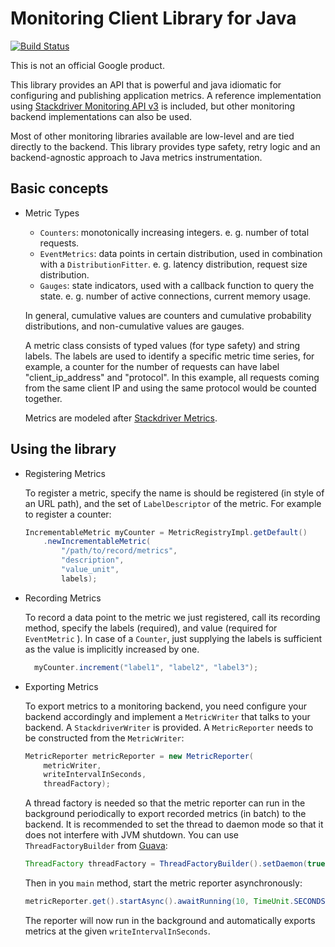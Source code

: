 # Monitoring Client Library for Java

[![Build
Status](https://travis-ci.org/google/java-monitoring-client-library.svg?branch=master)](https://travis-ci.org/google/java-monitoring-client-library)

This is not an official Google product.

This library provides an API that is powerful and java idiomatic for configuring
and publishing application metrics. A reference implementation using
[Stackdriver Monitoring API v3](https://cloud.google.com/monitoring/api/v3/) is
included, but other monitoring backend implementations can also be used.

Most of other monitoring libraries available are low-level and are tied directly
to the backend. This library provides type safety, retry logic and an
backend-agnostic approach to Java metrics instrumentation.

## Basic concepts

*   Metric Types

    -   `Counters`: monotonically increasing integers. e. g. number of total
        requests.
    -   `EventMetrics`: data points in certain distribution, used in combination
        with a `DistributionFitter`. e. g. latency distribution, request size
        distribution.
    -   `Gauges`: state indicators, used with a callback function to query the
        state. e. g. number of active connections, current memory usage.

    In general, cumulative values are counters and cumulative probability
    distributions, and non-cumulative values are gauges.

    A metric class consists of typed values (for type safety) and string labels.
    The labels are used to identify a specific metric time series, for example,
    a counter for the number of requests can have label "client_ip_address" and
    "protocol". In this example, all requests coming from the same client IP and
    using the same protocol would be counted together.

    Metrics are modeled after [Stackdriver
    Metrics](https://cloud.google.com/monitoring/api/v3/metrics).

## Using the library

*   Registering Metrics

    To register a metric, specify the name is should be registered (in style of
    an URL path), and the set of `LabelDescriptor` of the metric. For example to
    register a counter:

    ```java
    IncrementableMetric myCounter = MetricRegistryImpl.getDefault()
        .newIncrementableMetric(
            "/path/to/record/metrics",
            "description",
            "value_unit",
            labels);
    ```

*   Recording Metrics

    To record a data point to the metric we just registered, call its recording
    method, specify the labels (required), and value (required for `EventMetric`
    ). In case of a `Counter`, just supplying the labels is sufficient as the
    value is implicitly increased by one.

    ```java
      myCounter.increment("label1", "label2", "label3");
    ```

*   Exporting Metrics

    To export metrics to a monitoring backend, you need configure your backend
    accordingly and implement a `MetricWriter` that talks to your backend. A
    `StackdriverWriter` is provided. A `MetricReporter` needs to be constructed
    from the `MetricWriter`:

    ```java
    MetricReporter metricReporter = new MetricReporter(
        metricWriter,
        writeIntervalInSeconds,
        threadFactory);

    ```

    A thread factory is needed so that the metric reporter can run in the
    background periodically to export recorded metrics (in batch) to the
    backend. It is recommended to set the thread to daemon mode so that it does
    not interfere with JVM shutdown. You can use `ThreadFactoryBuilder` from
    [Guava](https://google.github.io/guava/releases/23.0/api/docs/com/google/common/util/concurrent/ThreadFactoryBuilder.html):

    ```java
    ThreadFactory threadFactory = ThreadFactoryBuilder().setDaemon(true).build();
    ```

    Then in you `main` method, start the metric reporter asynchronously:

    ```java
    metricReporter.get().startAsync().awaitRunning(10, TimeUnit.SECONDS);
    ```

    The reporter will now run in the background and automatically exports
    metrics at the given `writeIntervalInSeconds`.
